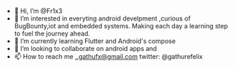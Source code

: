 - 👋 Hi, I’m @Fr1x3
- 👀 I’m interested in everyting android develpment ,curious of BugBounty,iot and embedded systems. Making each day a learning step to fuel the journey ahead.
- 🌱 I’m currently learning Flutter and Android's compose
- 💞️ I’m looking to collaborate on android apps and 
- 📫 How to reach me ..gathufx@gmail.com twitter: @gathurefelix

<!---
Fr1x3/Fr1x3 is a ✨ special ✨ repository because its `README.md` (this file) appears on your GitHub profile.
You can click the Preview link to take a look at your changes.
--->
